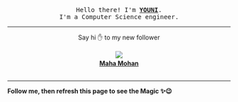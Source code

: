 <p align='center'>
    <samp>Hello there! I'm <b><a href='https://github.com/abdelyouni'>YOUNI</a></b>.<br>
        I'm a Computer Science engineer.
    </samp>
</p>
<hr>
<p align='center'>
    <span>Say hi ✋ to my new follower </span></br></br>
    <img src='https://itspot.ma/github/MahaMohan_avatar.png'><b></br>
    <a href='https://github.com/MahaMohan'>Maha Mohan</a></b></br></br>
</p>
<hr>
<b>Follow me, then refresh this page to see the Magic ✨😉</b>